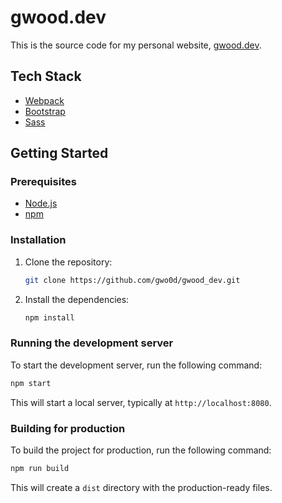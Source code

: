 # gwood.dev

This is the source code for my personal website, [gwood.dev](https://gwood.dev).

## Tech Stack

- [Webpack](https://webpack.js.org/)
- [Bootstrap](https://getbootstrap.com/)
- [Sass](https://sass-lang.com/)

## Getting Started

### Prerequisites

- [Node.js](https://nodejs.org/)
- [npm](https://www.npmjs.com/)

### Installation

1.  Clone the repository:
    ```bash
    git clone https://github.com/gwo0d/gwood_dev.git
    ```
2.  Install the dependencies:
    ```bash
    npm install
    ```

### Running the development server

To start the development server, run the following command:

```bash
npm start
```

This will start a local server, typically at `http://localhost:8080`.

### Building for production

To build the project for production, run the following command:

```bash
npm run build
```

This will create a `dist` directory with the production-ready files.
